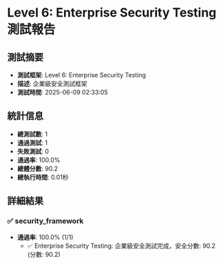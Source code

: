 # Level 6: Enterprise Security Testing 測試報告

## 測試摘要
- **測試框架**: Level 6: Enterprise Security Testing
- **描述**: 企業級安全測試框架
- **測試時間**: 2025-06-09 02:33:05

## 統計信息
- **總測試數**: 1
- **通過測試**: 1
- **失敗測試**: 0
- **通過率**: 100.0%
- **總體分數**: 90.2
- **總執行時間**: 0.01秒

## 詳細結果

### ✅ security_framework
- **通過率**: 100.0% (1/1)
  - ✅ Enterprise Security Testing: 企業級安全測試完成，安全分數: 90.2 (分數: 90.2)

